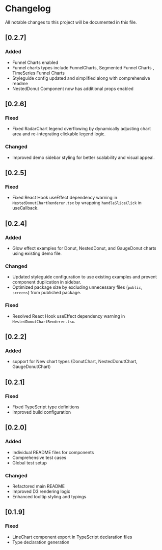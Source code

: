 # Changelog

All notable changes to this project will be documented in this file.

## [0.2.7]

### Added

- Funnel Charts enabled
- Funnel charts types include FunnelCharts, Segmented Funnel Charts , TimeSeries Funnel Charts
- Styleguide config updated and simplified along with comprehensive readme
- NestedDonut Component now has additional props enabled

## [0.2.6]

### Fixed

- Fixed RadarChart legend overflowing by dynamically adjusting chart area and re-integrating clickable legend logic.

### Changed

- Improved demo sidebar styling for better scalability and visual appeal.

## [0.2.5]

### Fixed

- Fixed React Hook useEffect dependency warning in `NestedDonutChartRenderer.tsx` by wrapping `handleSliceClick` in useCallback.

## [0.2.4]

### Added

- Glow effect examples for Donut, NestedDonut, and GaugeDonut charts using existing demo file.

### Changed

- Updated styleguide configuration to use existing examples and prevent component duplication in sidebar.
- Optimized package size by excluding unnecessary files (`public`, `screens`) from published package.

### Fixed

- Resolved React Hook useEffect dependency warning in `NestedDonutChartRenderer.tsx`.

## [0.2.2]

### Added

- support for New chart types (DonutChart, NestedDonutChart, GaugeDonutChart)

## [0.2.1]

### Fixed

- Fixed TypeScript type definitions
- Improved build configuration

## [0.2.0]

### Added

- Individual README files for components
- Comprehensive test cases
- Global test setup

### Changed

- Refactored main README
- Improved D3 rendering logic
- Enhanced tooltip styling and typings

## [0.1.9]

### Fixed

- LineChart component export in TypeScript declaration files
- Type declaration generation

